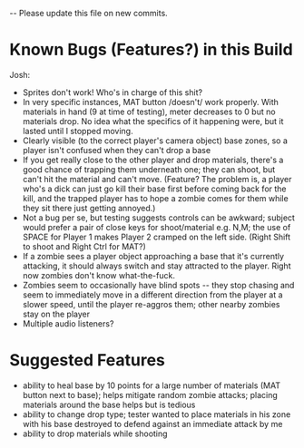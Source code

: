 -- Please update this file on new commits.

Known Bugs (Features?) in this Build
========================


Josh:

- Sprites don't work! Who's in charge of this shit?
- In very specific instances, MAT button /doesn't/ work properly. With materials in hand (9 at time of testing), meter decreases to 0 but no materials drop. No idea what the specifics of it happening were, but it lasted until I stopped moving.
- Clearly visible (to the correct player's camera object) base zones, so a player isn't confused when they can't drop a base
- If you get really close to the other player and drop materials, there's a good chance of trapping them underneath one; they can shoot, but can't hit the material and can't move. (Feature? The problem is, a player who's a dick can just go kill their base first before coming back for the kill, and the trapped player has to hope a zombie comes for them while they sit there just getting annoyed.)
- Not a bug per se, but testing suggests controls can be awkward; subject would prefer a pair of close keys for shoot/material e.g. N,M; the use of SPACE for Player 1 makes Player 2 cramped on the left side. (Right Shift to shoot and Right Ctrl for MAT?)
- If a zombie sees a player object approaching a base that it's currently attacking, it should always switch and stay attracted to the player. Right now zombies don't know what-the-fuck.
- Zombies seem to occasionally have blind spots -- they stop chasing and seem to immediately move in a different direction from the player at a slower speed, until the player re-aggros them; other nearby zombies stay on the player
- Multiple audio listeners?



Suggested Features
========================

- ability to heal base by 10 points for a large number of materials (MAT button next to base); helps mitigate random zombie attacks; placing materials around the base helps but is tedious
- ability to change drop type; tester wanted to place materials in his zone with his base destroyed to defend against an immediate attack by me
- ability to drop materials while shooting
